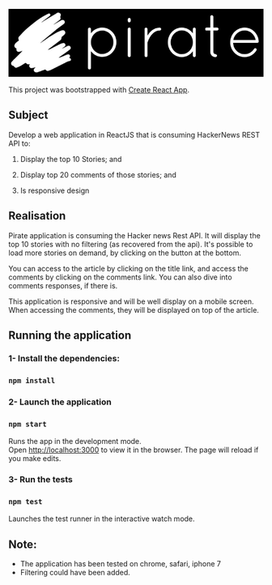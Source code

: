 ![Pirate image](https://github.com/caribouflex/pirate/blob/master/public/images/pirate.png)

This project was bootstrapped with [Create React App](https://github.com/facebook/create-react-app).

## Subject

Develop a web application in ReactJS that is consuming HackerNews REST API to:

1. Display the top 10 Stories; and

2. Display top 20 comments of those stories; and

3. Is responsive design

## Realisation

Pirate application is consuming the Hacker news Rest API. It will display the top 10 stories with no filtering (as recovered from the api). It's possible to load more stories on demand, by clicking on the button at the bottom.

You can access to the article by clicking on the title link, and access the comments by clicking on the comments link. You can also dive into comments responses, if there is.

This application is responsive and will be well display on a mobile screen. When accessing the comments, they will be displayed on top of the article.

## Running the application

### **1- Install the dependencies:**

### `npm install`

### **2- Launch the application**

### `npm start`

Runs the app in the development mode.<br>
Open [http://localhost:3000](http://localhost:3000) to view it in the browser.
The page will reload if you make edits.<br>

### **3- Run the tests**

### `npm test`

Launches the test runner in the interactive watch mode.<br>

## Note:

- The application has been tested on chrome, safari, iphone 7
- Filtering could have been added.

